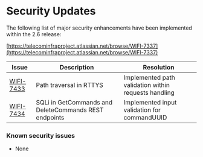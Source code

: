 # Security Updates

The following list of major security enhancements have been implemented within the 2.6 release:

[https://telecominfraproject.atlassian.net/browse/WIFI-7337](https://telecominfraproject.atlassian.net/browse/WIFI-7337)

| **Issue**                                                               | **Description**                                       | **Resolution**                                       |
| ----------------------------------------------------------------------- | ----------------------------------------------------- | ---------------------------------------------------- |
| [WIFI-7433](https://telecominfraproject.atlassian.net/browse/WIFI-7433) | Path traversal in RTTYS                               | Implemented path validation within requests handling |
| [WIFI-7434](https://telecominfraproject.atlassian.net/browse/WIFI-7434) | SQLi in GetCommands and DeleteCommands REST endpoints | Implemented input validation for commandUUID         |

### Known security issues <a href="#major-known-security-issues" id="major-known-security-issues"></a>

* None
